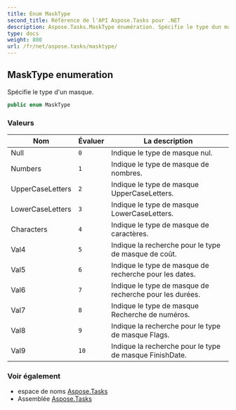 ```yaml
---
title: Enum MaskType
second_title: Référence de l'API Aspose.Tasks pour .NET
description: Aspose.Tasks.MaskType énumération. Spécifie le type dun masque.
type: docs
weight: 880
url: /fr/net/aspose.tasks/masktype/
---
```

## MaskType enumeration

Spécifie le type d'un masque.

```csharp
public enum MaskType
```

### Valeurs

| Nom | Évaluer | La description |
| --- | --- | --- |
| Null | `0` | Indique le type de masque nul. |
| Numbers | `1` | Indique le type de masque de nombres. |
| UpperCaseLetters | `2` | Indique le type de masque UpperCaseLetters. |
| LowerCaseLetters | `3` | Indique le type de masque LowerCaseLetters. |
| Characters | `4` | Indique le type de masque de caractères. |
| Val4 | `5` | Indique la recherche pour le type de masque de coût. |
| Val5 | `6` | Indique le type de masque de recherche pour les dates. |
| Val6 | `7` | Indique le type de masque de recherche pour les durées. |
| Val7 | `8` | Indique le type de masque Recherche de numéros. |
| Val8 | `9` | Indique la recherche pour le type de masque Flags. |
| Val9 | `10` | Indique la recherche pour le type de masque FinishDate. |

### Voir également

* espace de noms [Aspose.Tasks](../../aspose.tasks/)
* Assemblée [Aspose.Tasks](../../)


